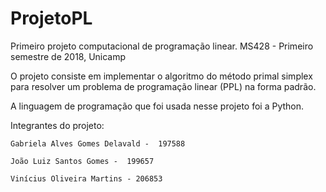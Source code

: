 # ProjetoPL
Primeiro projeto computacional de programação linear. MS428 - Primeiro semestre de 2018, Unicamp

O projeto consiste em implementar o algoritmo do método primal simplex para resolver um problema de programação linear (PPL) na forma padrão.

A linguagem de programação que foi usada nesse projeto foi a Python.

Integrantes do projeto:

    Gabriela Alves Gomes Delavald -  197588
    
    João Luiz Santos Gomes -  199657
    
    Vinícius Oliveira Martins - 206853
